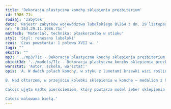 ```yaml
---
title: 'Dekoracja plastyczna konchy sklepienia prezbiterium'
id: 1986-71c
rodzaj: 'zabytek'
data: 'Rejestr zabytków województwa lubelskiego B\264 z dn. 29 listopada 1986 r. '
nr: 'B.264.29.11.1986.71c'
matTech: 'Materiał, technika: płaskorzeźba w stiuku'
styl: 'Styl: renesans lubelski'
czas: 'Czas powstania: 1 połowa XVII w. '
tagi: ""
ekstra: ""
mp3: '../mp3/71c - Dekoracja plastyczna konchy sklepienia prezbiterium.mp3'
obiekt3d: '../models/71c - Dekoracja plastyczna konchy sklepienia prezbiterium.glb'
warsztat: 'Autor, szkoła, warsztat:'
opis: 'A. W dwóch polach konchy, w styku z lunetami krzewki wici roślinnej wyrastają kandelabrowo z pękatego wazonu. Ulistwiona wić układa się wzdłuż trzonu i splata się wężykowo w części szczytu. 

B. Nad ołtarzem, w przejściu kolebki sklepienia w konchę – medalion z hierogramem Marii. Emblemat w tle aureoli promieni ujętej wieńcem liści lancetowatych, wiązany wstęga w czterech miejscach. 

Całość ujęta nadto pierścieniem, który powtarza model żeber sklepienia. 

Całość malowana bielą.'
---
```

